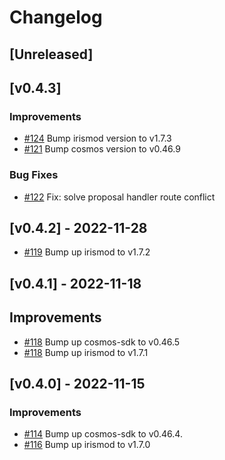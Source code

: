<!--
Guiding Principles:

Changelogs are for humans, not machines.
There should be an entry for every single version.
The same types of changes should be grouped.
Versions and sections should be linkable.
The latest version comes first.
The release date of each version is displayed.
Mention whether you follow Semantic Versioning.

Usage:

Change log entries are to be added to the Unreleased section under the
appropriate stanza (see below). Each entry should ideally include a tag and
the Github issue reference in the following format:

* (<tag>) \#<issue-number> message

The issue numbers will later be link-ified during the release process so you do
not have to worry about including a link manually, but you can if you wish.

Types of changes (Stanzas):

"Features" for new features.
"Improvements" for changes in existing functionality.
"Deprecated" for soon-to-be removed features.
"Bug Fixes" for any bug fixes.
"Client Breaking" for breaking CLI commands and REST routes used by end-users.
"API Breaking" for breaking exported APIs used by developers building on SDK.
"State Machine Breaking" for any changes that result in a different AppState given same genesisState and txList.

Ref: https://keepachangelog.com/en/1.0.0/
-->

# Changelog

## [Unreleased]

## [v0.4.3]

### Improvements

* [\#124](https://github.com/bianjieai/tibc-go/pull/124) Bump irismod version to v1.7.3
* [\#121](https://github.com/bianjieai/tibc-go/pull/121) Bump cosmos version to v0.46.9

### Bug Fixes

* [\#122](https://github.com/bianjieai/tibc-go/pull/122) Fix: solve proposal handler route conflict

## [v0.4.2] - 2022-11-28

* [\#119](https://github.com/bianjieai/tibc-go/pull/119) Bump up irismod to v1.7.2

## [v0.4.1] - 2022-11-18

## Improvements

* [\#118](https://github.com/bianjieai/tibc-go/pull/118) Bump up cosmos-sdk to v0.46.5
* [\#118](https://github.com/bianjieai/tibc-go/pull/118) Bump up irismod to v1.7.1

## [v0.4.0] - 2022-11-15

### Improvements

* [\#114](https://github.com/bianjieai/tibc-go/pull/114) Bump up cosmos-sdk to v0.46.4.
* [\#116](https://github.com/bianjieai/tibc-go/pull/116) Bump up irismod to v1.7.0
